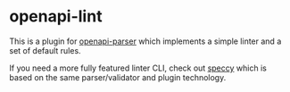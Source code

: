 # openapi-lint

This is a plugin for [openapi-parser](https://github.com/mermade/openapi-kit) which implements a simple linter and a set of default rules.

If you need a more fully featured linter CLI, check out [speccy](https://github.com/wework/speccy) which is based on the same parser/validator and plugin technology.
